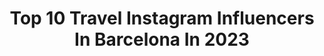 ---
title: Top 10 Travel Instagram Influencers In Barcelona In 2023
description: >-
  Find top travel Instagram influencers in Barcelona in 2023. Most popular hashtags: #barcelona #spain #barcelonacity #travel.
platform: Instagram
hits: 209
text_top: Discover the best Instagram accounts on inBeat.
text_bottom: Our search engine holds 209 Instagram influencers like this in Barcelona, Spain for you to connect with.
profiles:
  - username: "lacosmopolilla"
    fullname: >-
      Patri Rojas
    bio: >-
      #lacosmopolilla ✈ Travel journalist since 2013 ✏🌍📸 📍 Barcelona 📩 escribe@lacosmopolilla.com Mi blog⬇
    location: "Spain"
    followers: 52328
    engagement: 377
    commentsToLikes: 0.132655
    id: ck0u7e4qz4lm90i19tlmekhwv
    verified: false
    hashtags: "#embrujosoportujar, #iamtb, #visititaly, #europegrafias"
  - username: "king4photo"
    fullname: >-
      ©  M E H D I  -  ρнσтσgяαρну
    bio: >-
      *Own content *Photos with Nikon d3300 📷 *Landscape & urban photography *Edition with photoshop ------ *22 years old @mehdi_regbaoui ⬇️⬇️⬇️⬇️⬇️⬇️⬇️⬇️
    location: "Spain"
    followers: 5264
    engagement: 2660
    commentsToLikes: 0.035651
    id: ck0ucvffnht9r0i198ppw0kn7
    verified: false
    hashtags: "#world, #total, #traveltheworld, #descobreixcatalunya"
  - username: "barcelonastravel"
    fullname: >-
      Barcelona | Travel community
    bio: >-
      🇪🇸Barcelona, Spain ✈️ FOUNDER: @marknayman 📷 Tag us #Barcelonastravel and we'll post it! 📣Collabs? Contact zerbermark1995@gmail.com for all issues.
    location: "Spain"
    followers: 64574
    engagement: 511
    commentsToLikes: 0.013488
    id: ckap6roqph58l0i78y7bxs5fe
    verified: false
    hashtags: "#sight, #bacelonagram, #ig, #travelphotography"
  - username: "emilyginni"
    fullname: >-
      𝐄𝐦𝐢𝐥𝐢𝐚 𝐆𝐢𝐧𝐢𝐲𝐚𝐭𝐨𝐯𝐚 🇷🇺🇪🇸
    bio: >-
      💠Figure skater & roller skater 💠Ambassador @chiquesport @officeskating 💠 @goldenhorseskates @micro.skate 💠Collabs&co sabina@bk.ru
    location: "Spain"
    followers: 131608
    engagement: 360
    commentsToLikes: 0.025035
    id: ckf5lj4onprib0j23zwih6p39
    verified: false
    hashtags: "#summer, #vacation, #figureskating, #sportgirl"
  - username: "maxibellucci"
    fullname: >-
      Maxi Bellucci
    bio: >-
      🧑🏼‍🚀 Creador audiovisual 🇪🇸 Barcelona | España ⬇️ Mirá mi portfolio ⬇️
    location: "Spain"
    followers: 14620
    engagement: 732
    commentsToLikes: 0.034290
    id: ck0w3uqv1vdrx0i194rref5ii
    verified: false
    hashtags: "#igbuenosaires, #barcelonainspira, #visto, #vivirenbuenosaires"
  - username: "cristiana_simoes_silva"
    fullname: >-
      Cristiana Simoes Silva ✈︎
    bio: >-
      🌍 Traveller │ Lifestyle ✈︎ Cabin Crew ✈︎ 🇵🇹 from Portugal ♥️ 📍 Based in Palma de Mallorca
    location: "Spain"
    followers: 16574
    engagement: 362
    commentsToLikes: 0.046076
    id: ckf5mhqfbtutm0j23cyzh4ijx
    verified: false
    hashtags: "#wanderlusttribe, #passportcollective, #citystyle, #mallorquinament"
  - username: "aina.simon"
    fullname: >-
      AINA SIMON
    bio: >-
      Fashion • Food • Travel ✈️ | Barcelona - Madrid| 💌 ainasimonm@gmail.com
    location: "Spain"
    followers: 332763
    engagement: 842
    commentsToLikes: 0.005175
    id: ck0vyy6sp6d680i19gk2enc5c
    verified: false
    hashtags: "#primania, #embajadoraprimark, #iworkwithprimark, #adikagirls"
  - username: "harris_jrt"
    fullname: >-
      🄷🄰🅁🅁🄸🅂 ♂️
    bio: >-
      I'ᴍ Hᴀᴿᴿɪs 🐕Jᴀᴄᴋᴿᴜsᴇʟʟ Creator📍#trueloverpets #petinblack 🎊1er.Aniversario 🎊 🎂17/03/2018 Barcelona Travel Addict🌏 🇪🇸🇮🇹🇭🇷🇧🇦🇸🇮🇫🇷 @patasbox Harris code
    location: "Spain"
    followers: 17920
    engagement: 954
    commentsToLikes: 0.131284
    id: ck6u5hw869q7x0j717xf5ruhh
    verified: false
    hashtags: "#jackrussellworld, #perrosgram, #thedogist, #jackruselllove"
  - username: "tengo_alma_viajera"
    fullname: >-
      Tengo Alma Viajera • Ester
    bio: >-
      🌎Adicta a la vida, los viajes y las fotos 📍Barcelona 📩 tengoalmaviajera@gmail.com ⬇️ Travel Blog:
    location: "Spain"
    followers: 23183
    engagement: 290
    commentsToLikes: 0.088621
    id: ck5qcbn01psd20i11ud4beg1h
    verified: false
    hashtags: "#paisajesnaturales, #mexicomagico, #chiapas, #barcelona"
  - username: "shebasale"
    fullname: >-
      Sebas🧔🏻
    bio: >-
      34 años #virgo #argentino viviendo en #barcelona 🇦🇷🇪🇸
    location: "Spain"
    followers: 6340
    engagement: 677
    commentsToLikes: 0.034709
    id: ck8t8zd6bmdvm0j784aop43lr
    verified: false
    hashtags: "#lumber, #latingay, #barber, #gaybeard"
---